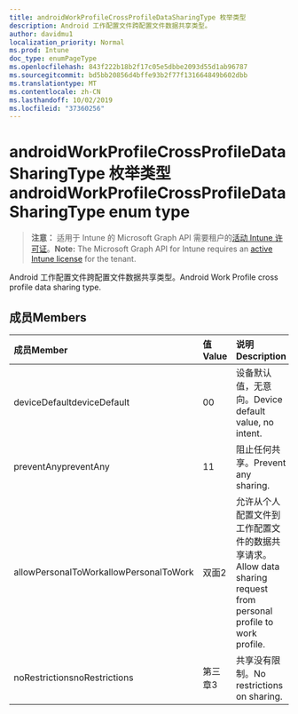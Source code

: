 ```yaml
---
title: androidWorkProfileCrossProfileDataSharingType 枚举类型
description: Android 工作配置文件跨配置文件数据共享类型。
author: davidmu1
localization_priority: Normal
ms.prod: Intune
doc_type: enumPageType
ms.openlocfilehash: 843f222b18b2f17c05e5dbbe2093d55d1ab96787
ms.sourcegitcommit: bd5bb20856d4bffe93b2f77f131664849b602dbb
ms.translationtype: MT
ms.contentlocale: zh-CN
ms.lasthandoff: 10/02/2019
ms.locfileid: "37360256"
---
```

# <a name="androidworkprofilecrossprofiledatasharingtype-enum-type"></a><span data-ttu-id="4fd31-103">androidWorkProfileCrossProfileDataSharingType 枚举类型</span><span class="sxs-lookup"><span data-stu-id="4fd31-103">androidWorkProfileCrossProfileDataSharingType enum type</span></span>

> <span data-ttu-id="4fd31-104">**注意：** 适用于 Intune 的 Microsoft Graph API 需要租户的[活动 Intune 许可证](https://go.microsoft.com/fwlink/?linkid=839381)。</span><span class="sxs-lookup"><span data-stu-id="4fd31-104">**Note:** The Microsoft Graph API for Intune requires an [active Intune license](https://go.microsoft.com/fwlink/?linkid=839381) for the tenant.</span></span>

<span data-ttu-id="4fd31-105">Android 工作配置文件跨配置文件数据共享类型。</span><span class="sxs-lookup"><span data-stu-id="4fd31-105">Android Work Profile cross profile data sharing type.</span></span>

## <a name="members"></a><span data-ttu-id="4fd31-106">成员</span><span class="sxs-lookup"><span data-stu-id="4fd31-106">Members</span></span>
|<span data-ttu-id="4fd31-107">成员</span><span class="sxs-lookup"><span data-stu-id="4fd31-107">Member</span></span>|<span data-ttu-id="4fd31-108">值</span><span class="sxs-lookup"><span data-stu-id="4fd31-108">Value</span></span>|<span data-ttu-id="4fd31-109">说明</span><span class="sxs-lookup"><span data-stu-id="4fd31-109">Description</span></span>|
|:---|:---|:---|
|<span data-ttu-id="4fd31-110">deviceDefault</span><span class="sxs-lookup"><span data-stu-id="4fd31-110">deviceDefault</span></span>|<span data-ttu-id="4fd31-111">0</span><span class="sxs-lookup"><span data-stu-id="4fd31-111">0</span></span>|<span data-ttu-id="4fd31-112">设备默认值，无意向。</span><span class="sxs-lookup"><span data-stu-id="4fd31-112">Device default value, no intent.</span></span>|
|<span data-ttu-id="4fd31-113">preventAny</span><span class="sxs-lookup"><span data-stu-id="4fd31-113">preventAny</span></span>|<span data-ttu-id="4fd31-114">1</span><span class="sxs-lookup"><span data-stu-id="4fd31-114">1</span></span>|<span data-ttu-id="4fd31-115">阻止任何共享。</span><span class="sxs-lookup"><span data-stu-id="4fd31-115">Prevent any sharing.</span></span>|
|<span data-ttu-id="4fd31-116">allowPersonalToWork</span><span class="sxs-lookup"><span data-stu-id="4fd31-116">allowPersonalToWork</span></span>|<span data-ttu-id="4fd31-117">双面</span><span class="sxs-lookup"><span data-stu-id="4fd31-117">2</span></span>|<span data-ttu-id="4fd31-118">允许从个人配置文件到工作配置文件的数据共享请求。</span><span class="sxs-lookup"><span data-stu-id="4fd31-118">Allow data sharing request from personal profile to work profile.</span></span>|
|<span data-ttu-id="4fd31-119">noRestrictions</span><span class="sxs-lookup"><span data-stu-id="4fd31-119">noRestrictions</span></span>|<span data-ttu-id="4fd31-120">第三章</span><span class="sxs-lookup"><span data-stu-id="4fd31-120">3</span></span>|<span data-ttu-id="4fd31-121">共享没有限制。</span><span class="sxs-lookup"><span data-stu-id="4fd31-121">No restrictions on sharing.</span></span>|




